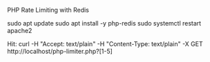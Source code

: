 PHP Rate Limiting with Redis

sudo apt update
sudo apt install -y php-redis
sudo systemctl restart apache2

Hit:
curl -H "Accept: text/plain" -H "Content-Type: text/plain" -X GET http://localhost/php-limiter.php?[1-5]
